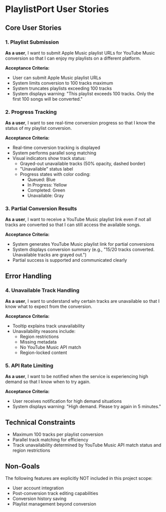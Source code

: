 # PlaylistPort User Stories

## Core User Stories

### 1. Playlist Submission
**As a user**, I want to submit Apple Music playlist URLs for YouTube Music conversion so that I can enjoy my playlists on a different platform.

**Acceptance Criteria:**
- User can submit Apple Music playlist URLs
- System limits conversion to 100 tracks maximum
- System truncates playlists exceeding 100 tracks
- System displays warning: "This playlist exceeds 100 tracks. Only the first 100 songs will be converted."

### 2. Progress Tracking
**As a user**, I want to see real-time conversion progress so that I know the status of my playlist conversion.

**Acceptance Criteria:**
- Real-time conversion tracking is displayed
- System performs parallel song matching
- Visual indicators show track status:
  - Grayed-out unavailable tracks (50% opacity, dashed border)
  - "Unavailable" status label
  - Progress states with color coding:
    - Queued: Blue
    - In Progress: Yellow
    - Completed: Green
    - Unavailable: Gray

### 3. Partial Conversion Results
**As a user**, I want to receive a YouTube Music playlist link even if not all tracks are converted so that I can still access the available songs.

**Acceptance Criteria:**
- System generates YouTube Music playlist link for partial conversions
- System displays conversion summary (e.g., "15/20 tracks converted. Unavailable tracks are grayed out.")
- Partial success is supported and communicated clearly

## Error Handling

### 4. Unavailable Track Handling
**As a user**, I want to understand why certain tracks are unavailable so that I know what to expect from the conversion.

**Acceptance Criteria:**
- Tooltip explains track unavailability
- Unavailability reasons include:
  - Region restrictions
  - Missing metadata
  - No YouTube Music API match
  - Region-locked content

### 5. API Rate Limiting
**As a user**, I want to be notified when the service is experiencing high demand so that I know when to try again.

**Acceptance Criteria:**
- User receives notification for high demand situations
- System displays warning: "High demand. Please try again in 5 minutes."

## Technical Constraints

- Maximum 100 tracks per playlist conversion
- Parallel track matching for efficiency
- Track unavailability determined by YouTube Music API match status and region restrictions

## Non-Goals

The following features are explicitly NOT included in this project scope:
- User account integration
- Post-conversion track editing capabilities
- Conversion history saving
- Playlist management beyond conversion